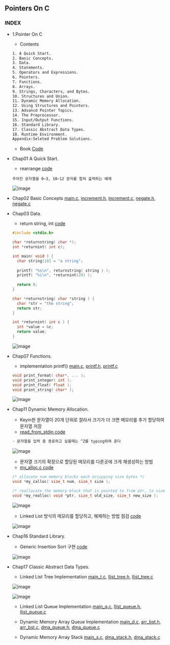 ## Pointers On C
### INDEX

* 1.Pointer On C
  * Contents 
  ```txt
  1. A Quick Start.
  2. Basic Concepts.
  3. Data.
  4. Statements.
  5. Operators and Expressions.
  6. Pointers.
  7. Functions.
  8. Arrays.
  9. Strings, Characters, and Bytes.
  10. Structures and Union.
  11. Dynamic Memory Allocation.
  12. Using Structures and Pointers.
  13. Advancd Pointer Topics.
  14. The Preprocessor.
  15. Input/Output Functions.
  16. Standard Library.
  17. Classic Abstract Data Types.
  18. Runtime Environment.
  Appendix:Seleted Problem Solutions.
  ```

  * Book [Code](https://github.com/DragScorpio/Pointers-On-C-Solutions)
* Chap01 A Quick Start.
  * rearrange [code](https://github.com/csbyun-data/C-Pro/blob/main/chap02/Pointers_On_C/rearrange.c)
  ```
  주어진 문자열을 0~3, 10~12 문자를 합쳐 출력하는 예제
  ```
  ![image](https://github.com/user-attachments/assets/4446011d-fbec-4652-a3c1-86407086b15c)

* Chap02 Basic Concepts [main.c](https://github.com/csbyun-data/C-Pro/blob/main/chap02/Pointers_On_C/Ch02/main.c), [increment.h](https://github.com/csbyun-data/C-Pro/blob/main/chap02/Pointers_On_C/Ch02/increment.h), [increment.c](https://github.com/csbyun-data/C-Pro/blob/main/chap02/Pointers_On_C/Ch02/increment.c), [negate.h](https://github.com/csbyun-data/C-Pro/blob/main/chap02/Pointers_On_C/Ch02/negate.h), [negate.c](https://github.com/csbyun-data/C-Pro/blob/main/chap02/Pointers_On_C/Ch02/negate.c)  
  
* Chap03 Data.
  * return string, int [code](https://github.com/csbyun-data/C-Pro/blob/main/chap02/Pointers_On_C/return.c)
  ```c
  #include <stdio.h>

  char *returnstring( char *);
  int *returnint( int c);
  
  int main( void ) {
    char string[10] = "a string";
    
    printf( "%s\n", returnstring( string ) );
    printf( "%i\n", *returnint(20) );
    
    return 0;
  }
  
  char *returnstring( char *string ) {
    char *str = "the string";
    return str;
  }
  
  int *returnint( int c ) {
    int *value = &c;
    return value;
  }
  ```  
  ![image](https://github.com/user-attachments/assets/143fdf90-e459-459f-9409-40c2840f4ddf)


* Chap07 Functions.
  * implementation printf() [main.c](https://github.com/csbyun-data/C-Pro/blob/main/chap02/Pointers_On_C/printf/main.c), [printf.h](https://github.com/csbyun-data/C-Pro/blob/main/chap02/Pointers_On_C/printf/printf.h), [printf.c](https://github.com/csbyun-data/C-Pro/blob/main/chap02/Pointers_On_C/printf/printf.c) 
  ```c
  void print_format( char*, ... );
  void print_integer( int );
  void print_float( float );
  void print_string( char* );
  ```
  ![image](https://github.com/user-attachments/assets/2931a998-4a46-432f-88e4-b294590f1546)

* Chap11 Dynamic Memory Allocation.
  * Keyin한 문자열이 20개 단위로 잘라서 크기가 더 크면 메모리를 추가 할당하여 문자열 저장
  * [read_from_stdin code](https://github.com/csbyun-data/C-Pro/blob/main/chap02/Pointers_On_C/Ch11/read_from_stdin.c)
  ```txt
  - 문자열을 입력 중 종료하고 싶을때는 ^Z를 typing하여 준다
  ```
  ![image](https://github.com/user-attachments/assets/df18d5f5-3ffb-40ef-9736-515fc6fb51c6)
  
  * 문자열 크기의 확장으로 할당된 메모리를 다른곳에 크게 재생성하는 방법
  * [my_alloc.c code](https://github.com/csbyun-data/C-Pro/blob/main/chap02/Pointers_On_C/Ch11/my_alloc.c)
  ```c
  /* allocate num memory blocks each occupying size bytes */
  void *my_calloc( size_t num, size_t size );
  
  /* reallocate the memory block that is pointed to from ptr, to size bytes instead */
  void *my_realloc( void *ptr, size_t old_size, size_t new_size );
  ```
  ![image](https://github.com/user-attachments/assets/ee58aa4b-8b66-4b25-bc24-a7103b79528f)

  * Linked List 방식의 메모리를 할당하고, 해제하는 방법 점검 [code](https://github.com/csbyun-data/C-Pro/blob/main/chap02/Pointers_On_C/Ch11/linked_list.c)

  ![image](https://github.com/user-attachments/assets/2105a77e-10ca-4ace-9b67-20336a91905c)

* Chap16 Standard Library.
  * Generic Insertion Sort 구현 [code](https://github.com/csbyun-data/C-Pro/blob/main/chap02/Pointers_On_C/Ch16/insertion_sort.c)

  ![image](https://github.com/user-attachments/assets/78902849-f69c-4084-a9ef-c8ca9ab1effa)

* Chap17 Classic Abstract Data Types.
  * Linked List Tree Implementation [main_t.c](https://github.com/csbyun-data/C-Pro/blob/main/chap02/Pointers_On_C/Ch17/main_t.c), [llist_tree.h](https://github.com/csbyun-data/C-Pro/blob/main/chap02/Pointers_On_C/Ch17/llist_tree.h), [llist_tree.c](https://github.com/csbyun-data/C-Pro/blob/main/chap02/Pointers_On_C/Ch17/llist_tree.c)
 
  ![image](https://github.com/user-attachments/assets/147ada53-c57b-404a-ae86-980e7608cfa7)

  ![image](https://github.com/user-attachments/assets/00c7c41b-5520-42b6-bbe8-26d97ab6118c)

  * Linked List Queue Implementation [main_q.c](https://github.com/csbyun-data/C-Pro/blob/main/chap02/Pointers_On_C/Ch17/main_q.c), [llist_queue.h](https://github.com/csbyun-data/C-Pro/blob/main/chap02/Pointers_On_C/Ch17/llist_queue.h), [llist_queue.c](https://github.com/csbyun-data/C-Pro/blob/main/chap02/Pointers_On_C/Ch17/linst_queue.c)

  * Dynamic Memory Array Queue Implementation [main_d.c](https://github.com/csbyun-data/C-Pro/blob/main/chap02/Pointers_On_C/Ch17/main_d.c), [arr_bst.h](https://github.com/csbyun-data/C-Pro/blob/main/chap02/Pointers_On_C/Ch17/arr_bst.h), [arr_bst.c](https://github.com/csbyun-data/C-Pro/blob/main/chap02/Pointers_On_C/Ch17/arr_bst.c), [dma_queue.h](https://github.com/csbyun-data/C-Pro/blob/main/chap02/Pointers_On_C/Ch17/dma_queue.h), [dma_queue.c](https://github.com/csbyun-data/C-Pro/blob/main/chap02/Pointers_On_C/Ch17/dma_queue.c)
 
  * Dynamic Memory Array Stack [main_s.c](https://github.com/csbyun-data/C-Pro/blob/main/chap02/Pointers_On_C/Ch17/main_s.c), [dma_stack.h](https://github.com/csbyun-data/C-Pro/blob/main/chap02/Pointers_On_C/Ch17/dma_stack.h), [dma_stack.c](https://github.com/csbyun-data/C-Pro/blob/main/chap02/Pointers_On_C/Ch17/dma_stack.c)
  
